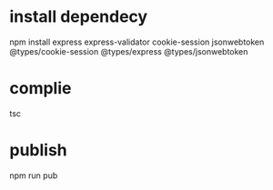 # install dependecy
npm install express express-validator cookie-session jsonwebtoken @types/cookie-session @types/express @types/jsonwebtoken


# complie
tsc

# publish
npm run pub

